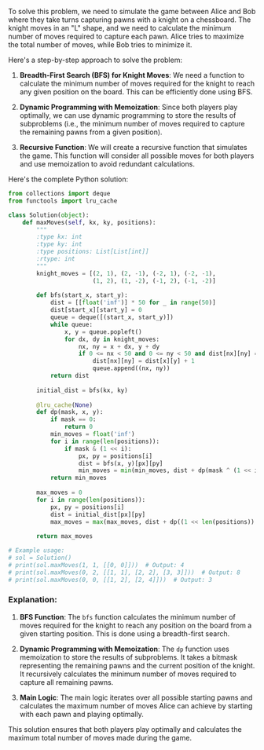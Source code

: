 To solve this problem, we need to simulate the game between Alice and Bob where they take turns capturing pawns with a knight on a chessboard. The knight moves in an "L" shape, and we need to calculate the minimum number of moves required to capture each pawn. Alice tries to maximize the total number of moves, while Bob tries to minimize it.

Here's a step-by-step approach to solve the problem:

1. **Breadth-First Search (BFS) for Knight Moves**: We need a function to calculate the minimum number of moves required for the knight to reach any given position on the board. This can be efficiently done using BFS.

2. **Dynamic Programming with Memoization**: Since both players play optimally, we can use dynamic programming to store the results of subproblems (i.e., the minimum number of moves required to capture the remaining pawns from a given position).

3. **Recursive Function**: We will create a recursive function that simulates the game. This function will consider all possible moves for both players and use memoization to avoid redundant calculations.

Here's the complete Python solution:

```python
from collections import deque
from functools import lru_cache

class Solution(object):
    def maxMoves(self, kx, ky, positions):
        """
        :type kx: int
        :type ky: int
        :type positions: List[List[int]]
        :rtype: int
        """
        knight_moves = [(2, 1), (2, -1), (-2, 1), (-2, -1), 
                        (1, 2), (1, -2), (-1, 2), (-1, -2)]
        
        def bfs(start_x, start_y):
            dist = [[float('inf')] * 50 for _ in range(50)]
            dist[start_x][start_y] = 0
            queue = deque([(start_x, start_y)])
            while queue:
                x, y = queue.popleft()
                for dx, dy in knight_moves:
                    nx, ny = x + dx, y + dy
                    if 0 <= nx < 50 and 0 <= ny < 50 and dist[nx][ny] == float('inf'):
                        dist[nx][ny] = dist[x][y] + 1
                        queue.append((nx, ny))
            return dist
        
        initial_dist = bfs(kx, ky)
        
        @lru_cache(None)
        def dp(mask, x, y):
            if mask == 0:
                return 0
            min_moves = float('inf')
            for i in range(len(positions)):
                if mask & (1 << i):
                    px, py = positions[i]
                    dist = bfs(x, y)[px][py]
                    min_moves = min(min_moves, dist + dp(mask ^ (1 << i), px, py))
            return min_moves
        
        max_moves = 0
        for i in range(len(positions)):
            px, py = positions[i]
            dist = initial_dist[px][py]
            max_moves = max(max_moves, dist + dp((1 << len(positions)) - 1 ^ (1 << i), px, py))
        
        return max_moves

# Example usage:
# sol = Solution()
# print(sol.maxMoves(1, 1, [[0, 0]]))  # Output: 4
# print(sol.maxMoves(0, 2, [[1, 1], [2, 2], [3, 3]]))  # Output: 8
# print(sol.maxMoves(0, 0, [[1, 2], [2, 4]]))  # Output: 3
```

### Explanation:
1. **BFS Function**: The `bfs` function calculates the minimum number of moves required for the knight to reach any position on the board from a given starting position. This is done using a breadth-first search.

2. **Dynamic Programming with Memoization**: The `dp` function uses memoization to store the results of subproblems. It takes a bitmask representing the remaining pawns and the current position of the knight. It recursively calculates the minimum number of moves required to capture all remaining pawns.

3. **Main Logic**: The main logic iterates over all possible starting pawns and calculates the maximum number of moves Alice can achieve by starting with each pawn and playing optimally.

This solution ensures that both players play optimally and calculates the maximum total number of moves made during the game.